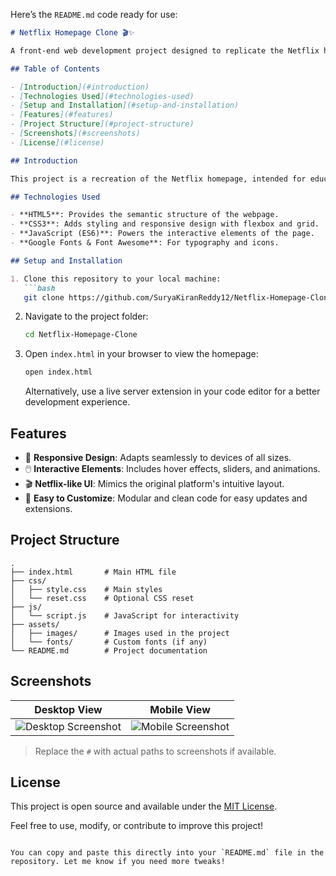 Here’s the `README.md` code ready for use:

```markdown
# Netflix Homepage Clone 🎬✨

A front-end web development project designed to replicate the Netflix homepage, featuring a responsive and visually engaging interface built with modern web technologies.

## Table of Contents

- [Introduction](#introduction)
- [Technologies Used](#technologies-used)
- [Setup and Installation](#setup-and-installation)
- [Features](#features)
- [Project Structure](#project-structure)
- [Screenshots](#screenshots)
- [License](#license)

## Introduction

This project is a recreation of the Netflix homepage, intended for educational purposes and to demonstrate front-end development skills. The design emphasizes responsiveness, interactivity, and clean UI/UX principles.

## Technologies Used

- **HTML5**: Provides the semantic structure of the webpage.
- **CSS3**: Adds styling and responsive design with flexbox and grid.
- **JavaScript (ES6)**: Powers the interactive elements of the page.
- **Google Fonts & Font Awesome**: For typography and icons.

## Setup and Installation

1. Clone this repository to your local machine:
   ```bash
   git clone https://github.com/SuryaKiranReddy12/Netflix-Homepage-Clone.git
   ```
2. Navigate to the project folder:
   ```bash
   cd Netflix-Homepage-Clone
   ```
3. Open `index.html` in your browser to view the homepage:
   ```bash
   open index.html
   ```
   Alternatively, use a live server extension in your code editor for a better development experience.

## Features

- 🎨 **Responsive Design**: Adapts seamlessly to devices of all sizes.
- 🖱️ **Interactive Elements**: Includes hover effects, sliders, and animations.
- 🎬 **Netflix-like UI**: Mimics the original platform's intuitive layout.
- 🔧 **Easy to Customize**: Modular and clean code for easy updates and extensions.

## Project Structure

```
.
├── index.html       # Main HTML file
├── css/
│   ├── style.css    # Main styles
│   └── reset.css    # Optional CSS reset
├── js/
│   └── script.js    # JavaScript for interactivity
├── assets/
│   ├── images/      # Images used in the project
│   └── fonts/       # Custom fonts (if any)
└── README.md        # Project documentation
```

## Screenshots

| Desktop View                       | Mobile View                      |
|------------------------------------|-----------------------------------|
| ![Desktop Screenshot](#)          | ![Mobile Screenshot](#)          |

> Replace the `#` with actual paths to screenshots if available.

## License

This project is open source and available under the [MIT License](LICENSE).  

Feel free to use, modify, or contribute to improve this project!
```

You can copy and paste this directly into your `README.md` file in the repository. Let me know if you need more tweaks!
